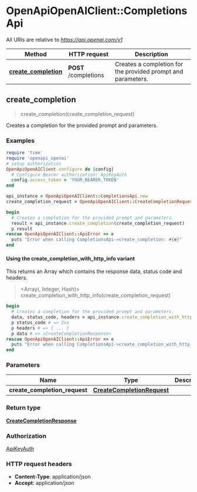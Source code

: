 # OpenApiOpenAIClient::CompletionsApi

All URIs are relative to *https://api.openai.com/v1*

| Method | HTTP request | Description |
| ------ | ------------ | ----------- |
| [**create_completion**](CompletionsApi.md#create_completion) | **POST** /completions | Creates a completion for the provided prompt and parameters. |


## create_completion

> <CreateCompletionResponse> create_completion(create_completion_request)

Creates a completion for the provided prompt and parameters.

### Examples

```ruby
require 'time'
require 'openapi_openai'
# setup authorization
OpenApiOpenAIClient.configure do |config|
  # Configure Bearer authorization: ApiKeyAuth
  config.access_token = 'YOUR_BEARER_TOKEN'
end

api_instance = OpenApiOpenAIClient::CompletionsApi.new
create_completion_request = OpenApiOpenAIClient::CreateCompletionRequest.new({model: OpenApiOpenAIClient::CreateCompletionRequestModel.new, prompt: nil}) # CreateCompletionRequest | 

begin
  # Creates a completion for the provided prompt and parameters.
  result = api_instance.create_completion(create_completion_request)
  p result
rescue OpenApiOpenAIClient::ApiError => e
  puts "Error when calling CompletionsApi->create_completion: #{e}"
end
```

#### Using the create_completion_with_http_info variant

This returns an Array which contains the response data, status code and headers.

> <Array(<CreateCompletionResponse>, Integer, Hash)> create_completion_with_http_info(create_completion_request)

```ruby
begin
  # Creates a completion for the provided prompt and parameters.
  data, status_code, headers = api_instance.create_completion_with_http_info(create_completion_request)
  p status_code # => 2xx
  p headers # => { ... }
  p data # => <CreateCompletionResponse>
rescue OpenApiOpenAIClient::ApiError => e
  puts "Error when calling CompletionsApi->create_completion_with_http_info: #{e}"
end
```

### Parameters

| Name | Type | Description | Notes |
| ---- | ---- | ----------- | ----- |
| **create_completion_request** | [**CreateCompletionRequest**](CreateCompletionRequest.md) |  |  |

### Return type

[**CreateCompletionResponse**](CreateCompletionResponse.md)

### Authorization

[ApiKeyAuth](../README.md#ApiKeyAuth)

### HTTP request headers

- **Content-Type**: application/json
- **Accept**: application/json


